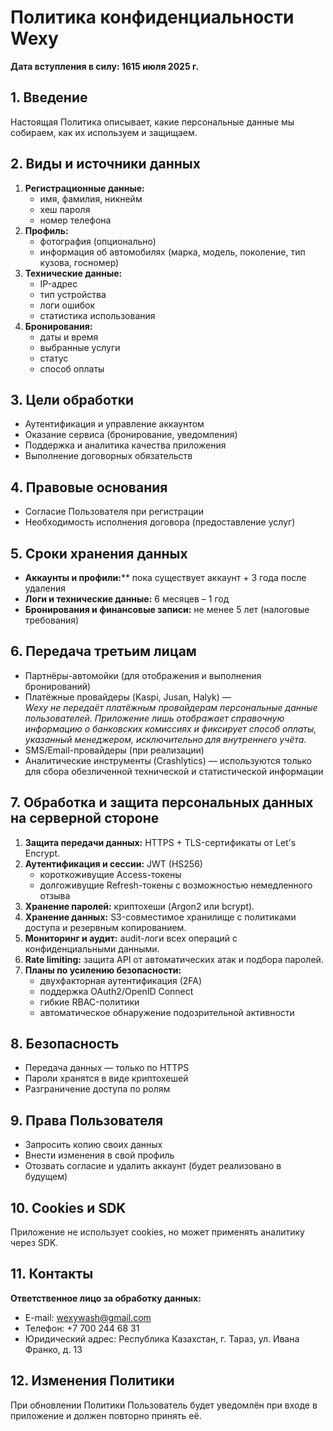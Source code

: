 # Политика конфиденциальности Wexy  
**Дата вступления в силу: 1615 июля 2025 г.**

## 1. Введение  
Настоящая Политика описывает, какие персональные данные мы собираем, как их используем и защищаем.

## 2. Виды и источники данных  
1. **Регистрационные данные:**  
   - имя, фамилия, никнейм  
   - хеш пароля  
   - номер телефона  
2. **Профиль:**  
   - фотография (опционально)  
   - информация об автомобилях (марка, модель, поколение, тип кузова, госномер)  
3. **Технические данные:**  
   - IP-адрес  
   - тип устройства  
   - логи ошибок  
   - статистика использования  
4. **Бронирования:**  
   - даты и время  
   - выбранные услуги  
   - статус  
   - способ оплаты  

## 3. Цели обработки  
- Аутентификация и управление аккаунтом  
- Оказание сервиса (бронирование, уведомления)  
- Поддержка и аналитика качества приложения  
- Выполнение договорных обязательств  

## 4. Правовые основания  
- Согласие Пользователя при регистрации  
- Необходимость исполнения договора (предоставление услуг)  

## 5. Сроки хранения данных  
- **Аккаунты и профили:**** пока существует аккаунт + 3 года после удаления  
- **Логи и технические данные:** 6 месяцев – 1 год  
- **Бронирования и финансовые записи:** не менее 5 лет (налоговые требования)  

## 6. Передача третьим лицам
- Партнёры-автомойки (для отображения и выполнения бронирований)
- Платёжные провайдеры (Kaspi, Jusan, Halyk) —  
  *Wexy не передаёт платёжным провайдерам персональные данные пользователей. Приложение лишь отображает справочную информацию о банковских комиссиях и фиксирует 
способ оплаты, указанный менеджером, исключительно для внутреннего учёта.*
- SMS/Email-провайдеры (при реализации)
- Аналитические инструменты (Crashlytics) — используются только для сбора обезличенной технической и статистической информации

## 7. Обработка и защита персональных данных на серверной стороне  
1. **Защита передачи данных:** HTTPS + TLS-сертификаты от Let's Encrypt.  
2. **Аутентификация и сессии:** JWT (HS256)  
   - короткоживущие Access-токены  
   - долгоживущие Refresh-токены с возможностью немедленного отзыва  
3. **Хранение паролей:** криптохеши (Argon2 или bcrypt).  
4. **Хранение данных:** S3-совместимое хранилище с политиками доступа и резервным копированием.  
5. **Мониторинг и аудит:** audit-логи всех операций с конфиденциальными данными.  
6. **Rate limiting:** защита API от автоматических атак и подбора паролей.  
7. **Планы по усилению безопасности:**  
   - двухфакторная аутентификация (2FA)  
   - поддержка OAuth2/OpenID Connect  
   - гибкие RBAC-политики  
   - автоматическое обнаружение подозрительной активности  

## 8. Безопасность  
- Передача данных — только по HTTPS  
- Пароли хранятся в виде криптохешей  
- Разграничение доступа по ролям  

## 9. Права Пользователя  
- Запросить копию своих данных  
- Внести изменения в свой профиль  
- Отозвать согласие и удалить аккаунт (будет реализовано в будущем)  

## 10. Cookies и SDK  
Приложение не использует cookies, но может применять аналитику через SDK.

## 11. Контакты  
**Ответственное лицо за обработку данных:**  
- E-mail: wexywash@gmail.com  
- Телефон: +7 700 244 68 31  
- Юридический адрес: Республика Казахстан, г. Тараз, ул. Ивана Франко, д. 13  

## 12. Изменения Политики  
При обновлении Политики Пользователь будет уведомлён при входе в приложение и должен повторно принять её.
